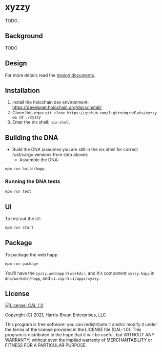 # xyzzy

TODO...

##  Background

TODO

## Design

For more details read the [design documents](DESIGN.md).

## Installation

1. Install the holochain dev environment: https://developer.holochain.org/docs/install/
2. Clone this repo: `git clone https://github.com/lightningrodlabs/xyzzy && cd ./xyzzy`
3. Enter the nix shell: `nix-shell`

## Building the DNA

- Build the DNA (assumes you are still in the nix shell for correct rust/cargo versions from step above):
  - Assemble the DNA:

```bash
npm run build:happ
```

### Running the DNA tests
```bash
npm run test
```

## UI

To test out the UI:

``` bash
npm run start
```

## Package

To package the web happ:

``` bash
npm run package
```

You'll have the `xyzzy.webhapp` in `workdir`, and it's component `xyzzy.happ` in `dna/workdir/happ`, and `ui.zip` in `ui/apps/xyzzy`.

## License
[![License: CAL 1.0](https://img.shields.io/badge/License-CAL%201.0-blue.svg)](https://github.com/holochain/cryptographic-autonomy-license)

  Copyright (C) 2021, Harris-Braun Enterprises, LLC

This program is free software: you can redistribute it and/or modify it under the terms of the license
provided in the LICENSE file (CAL-1.0).  This program is distributed in the hope that it will be useful,
but WITHOUT ANY WARRANTY; without even the implied warranty of MERCHANTABILITY or FITNESS FOR A PARTICULAR PURPOSE.
